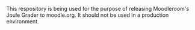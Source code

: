 This respository is being used for the purpose of releasing Moodleroom's Joule Grader to moodle.org.  It should not be used in a production environment.
